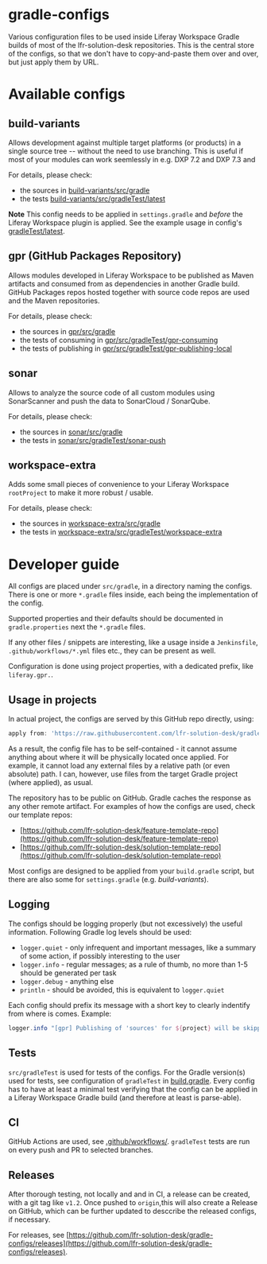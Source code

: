 # gradle-configs

Various configuration files to be used inside Liferay Workspace Gradle builds of most of the lfr-solution-desk repositories. This is the central store of the configs, so that we don't have to copy-and-paste them over and over, but just apply them by URL. 

# Available configs 

## build-variants

Allows development against multiple target platforms (or products) in a single source tree -- without the need to use branching. This is useful if most of your modules can work seemlessly in e.g. DXP 7.2 and DXP 7.3 and    

For details, please check:
 * the sources in [build-variants/src/gradle](build-variants/src/gradle)
 * the tests [build-variants/src/gradleTest/latest](build-variants/src/gradleTest/latest)

**Note** This config needs to be applied in `settings.gradle` and *before* the Liferay Workspace plugin is applied. See the example usage in config's [gradleTest/latest](build-variants/src/gradleTest/latest).

## gpr (GitHub Packages Repository)

Allows modules developed in Liferay Workspace to be published as Maven artifacts and consumed from as dependencies in another Gradle build. GitHub Packages repos hosted together with source code repos are used and the Maven repositories.  

For details, please check:
 * the sources in [gpr/src/gradle](gpr/src/gradle)
 * the tests of consuming in [gpr/src/gradleTest/gpr-consuming](gpr/src/gradleTest/gpr-consuming)
 * the tests of publishing in [gpr/src/gradleTest/gpr-publishing-local](gpr/src/gradleTest/gpr-publishing-local)

## sonar

Allows to analyze the source code of all custom modules using SonarScanner and push the data to SonarCloud / SonarQube. 

For details, please check:
 * the sources in [sonar/src/gradle](sonar/src/gradle)
 * the tests in [sonar/src/gradleTest/sonar-push](sonar/src/gradleTest/sonar-push)

## workspace-extra

Adds some small pieces of convenience to your Liferay Workspace `rootProject` to make it more robust / usable.

For details, please check:
 * the sources in [workspace-extra/src/gradle](workspace-extra/src/gradle)
 * the tests in [workspace-extra/src/gradleTest/workspace-extra](workspace-extra/src/gradleTest/workspace-extra)

# Developer guide

All configs are placed under `src/gradle`, in a directory naming the configs. There is one or more `*.gradle` files inside, each being the implementation of the config.

Supported properties and their defaults should be documented in `gradle.properties` next the `*.gradle` files. 

If any other files / snippets are interesting, like a usage inside a `Jenkinsfile`, `.github/workflows/*.yml` files etc., they can be present as well.

Configuration is done using project properties, with a dedicated prefix, like `liferay.gpr.`.

## Usage in projects

In actual project, the configs are served by this GitHub repo directly, using:
```groovy
apply from: 'https://raw.githubusercontent.com/lfr-solution-desk/gradle-configs/...`
```

As a result, the config file has to be self-contained - it cannot assume anything about where it will be physically located once applied. For example, it cannot load any external files by a relative path (or even absolute) path. I can, however, use files from the target Gradle project (where applied), as usual. 

The repository has to be public on GitHub. Gradle caches the response as any other remote artifact. For examples of how the configs are used, check our template repos:
 * [https://github.com/lfr-solution-desk/feature-template-repo](https://github.com/lfr-solution-desk/feature-template-repo)
 * [https://github.com/lfr-solution-desk/solution-template-repo](https://github.com/lfr-solution-desk/solution-template-repo)
 
 Most configs are designed to be applied from your `build.gradle` script, but there are also some for `settings.gradle` (e.g. *build-variants*). 

## Logging 

The configs should be logging properly (but not excessively) the useful information. Following Gradle log levels should be used:
 * `logger.quiet` - only infrequent and important messages, like a summary of some action, if possibly interesting to the user 
 * `logger.info` - regular messages; as a rule of thumb, no more than 1-5 should be generated per task 
 * `logger.debug` - anything else
 * `println` - should be avoided, this is equivalent to `logger.quiet`

Each config should prefix its message with a short key to clearly indentify from where is comes. Example:
```groovy
logger.info "[gpr] Publishing of 'sources' for ${project} will be skipped"
```

## Tests

`src/gradleTest` is used for tests of the configs. For the Gradle version(s) used for tests, see configuration of `gradleTest` in [build.gradle](build.gradle). Every config has to have at least a minimal test verifying that the config can be applied in a Liferay Workspace Gradle build (and therefore at least is parse-able).
  
## CI

GitHub Actions are used, see [.github/workflows/](.github/workflows/). `gradleTest` tests are run on every push and PR to selected branches.

## Releases

After thorough testing, not locally and and in CI, a release can be created, with a git tag like `v1.2`. Once pushed to `origin`,this will also create a Release on GitHub, which can be further updated to desccribe the released configs, if necessary.

For releases, see [https://github.com/lfr-solution-desk/gradle-configs/releases](https://github.com/lfr-solution-desk/gradle-configs/releases). 
